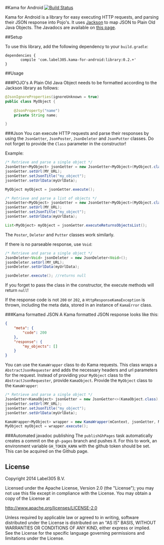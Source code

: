 #Kama for Android [![Build Status](https://travis-ci.org/Label305/Kama-for-Android.svg?branch=master)](https://travis-ci.org/Label305/Kama-for-Android)

Kama for Android is a library for easy executing HTTP requests, and parsing their JSON response into Pojo's. It uses [Jackson](https://github.com/FasterXML/jackson) to map JSON to Plain Old Java Objects. The Javadocs are available on [this page](http://label305.github.io/Kama-for-Android/javadoc/0.2.0).

##Setup

To use this library, add the following dependency to your `build.gradle`:

```
dependencies {
       compile 'com.label305.kama-for-android:library:0.2.+'
}
```
    
##Usage

###POJO's
A Plain Old Java Object needs to be formatted according to the Jackson library as follows:
```java
@JsonIgnoreProperties(ignoreUnknown = true)
public class MyObject {
    
    @JsonProperty("name")
    private String name;

}
```

###Json
You can execute HTTP requests and parse their responses by using the `JsonGetter`, `JsonPoster`, `JsonDeleter` and `JsonPutter` classes. Do not forget to provide the `Class` parameter in the constructor! 

Example:
```java
/* Retrieve and parse a single object */
JsonGetter<MyObject> jsonGetter = new JsonGetter<MyObject>(MyObject.class);
jsonGetter.setUrl(MY_URL);
jsonGetter.setJsonTitle("my_object");
jsonGetter.setUrlData(myUrlData);

MyObject myObject = jsonGetter.execute();

/* Retrieve and parse a list of objects */
JsonGetter<MyObject> jsonGetter = new JsonGetter<MyObject>(MyObject.class);
jsonGetter.setUrl(MY_URL);
jsonGetter.setJsonTitle("my_object");
jsonGetter.setUrlData(myUrlData);

List<MyObject> myObject = jsonGetter.executeReturnsObjectsList();
```

The `Poster`, `Deleter` and `Putter` classes work similarly.

If there is no parseable response, use `Void`:
```java
/* Retrieve and parse a single object */
JsonDeleter<Void> jsonDeleter = new JsonDeleter<Void>();
jsonDeleter.setUrl(MY_URL);
jsonDeleter.setUrlData(myUrlData);

jsonDeleter.execute(); //returns null
```
If you forget to pass the class in the constructor, the execute methods will return `null`!

If the response code is not `200` or `202`, a `HttpResponseKamaException` is thrown, including the meta data, stored in an instance of `KamaError` class.

###Kama formatted JSON
A Kama formatted JSON response looks like this:

```json
{
    "meta": {
        "code": 200
    },
    "response": {
        "my_objects": []
    }
}
```

You can use the `KamaWrapper` class to do Kama requests. This class wraps a `AbstractJsonRequester` and adds the necessary headers and url parameters for the request. Instead of providing your `MyObject` class to the `AbstractJsonRequester`, provide `KamaObject`. Provide the `MyObject` class to the `KamaWrapper`:

```java
/* Retrieve and parse a single object */
JsonGetter<KamaObject> jsonGetter = new JsonGetter<>(KamaObject.class);
jsonGetter.setUrl(MY_URL);
jsonGetter.setJsonTitle("my_object");
jsonGetter.setUrlData(myUrlData);

KamaWrapper<MyObject> wrapper = new KamaWrapper(mContext, jsonGetter, MyObject.class);
MyObject myObject = wrapper.execute();
```

###Automated javadoc publishing
The `publishGhPages` task automatically creates a commit on the `gh-pages` branch and pushes it. For this to work, an environment variable `GH_TOKEN_KAMA` with the github token 
should be set. This can be acquired on the Github page.

## License
Copyright 2014 Label305 B.V.

Licensed under the Apache License, Version 2.0 (the "License"); you may not use this file except in compliance with the License. You may obtain a copy of the License at

http://www.apache.org/licenses/LICENSE-2.0

Unless required by applicable law or agreed to in writing, software distributed under the License is distributed on an "AS IS" BASIS, WITHOUT WARRANTIES OR CONDITIONS OF ANY KIND, either express or implied. See the License for the specific language governing permissions and limitations under the License.
